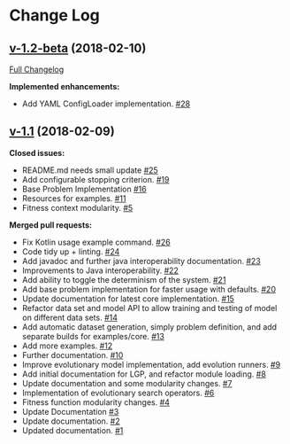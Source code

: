 # Change Log

## [v-1.2-beta](https://github.com/JedS6391/LGP/tree/v-1.2-beta) (2018-02-10)
[Full Changelog](https://github.com/JedS6391/LGP/compare/v-1.1...v-1.2-beta)

**Implemented enhancements:**

- Add YAML ConfigLoader implementation. [\#28](https://github.com/JedS6391/LGP/pull/28)

## [v-1.1](https://github.com/JedS6391/LGP/tree/v-1.1) (2018-02-09)
**Closed issues:**

- README.md needs small update [\#25](https://github.com/JedS6391/LGP/issues/25)
- Add configurable stopping criterion. [\#19](https://github.com/JedS6391/LGP/issues/19)
- Base Problem Implementation [\#16](https://github.com/JedS6391/LGP/issues/16)
- Resources for examples. [\#11](https://github.com/JedS6391/LGP/issues/11)
- Fitness context modularity. [\#5](https://github.com/JedS6391/LGP/issues/5)

**Merged pull requests:**

- Fix Kotlin usage example command. [\#26](https://github.com/JedS6391/LGP/pull/26)
- Code tidy up + linting. [\#24](https://github.com/JedS6391/LGP/pull/24)
- Add javadoc and further java interoperability documentation. [\#23](https://github.com/JedS6391/LGP/pull/23)
- Improvements to Java interoperability. [\#22](https://github.com/JedS6391/LGP/pull/22)
- Add ability to toggle the determinism of the system. [\#21](https://github.com/JedS6391/LGP/pull/21)
- Add base problem implementation for faster usage with defaults. [\#20](https://github.com/JedS6391/LGP/pull/20)
- Update documentation for latest core implementation. [\#15](https://github.com/JedS6391/LGP/pull/15)
- Refactor data set and model API to allow training and testing of model on different data sets. [\#14](https://github.com/JedS6391/LGP/pull/14)
- Add automatic dataset generation, simply problem definition, and add separate builds for examples/core. [\#13](https://github.com/JedS6391/LGP/pull/13)
- Add more examples. [\#12](https://github.com/JedS6391/LGP/pull/12)
- Further documentation. [\#10](https://github.com/JedS6391/LGP/pull/10)
- Improve evolutionary model implementation, add evolution runners. [\#9](https://github.com/JedS6391/LGP/pull/9)
- Add initial documentation for LGP, and refactor module loading. [\#8](https://github.com/JedS6391/LGP/pull/8)
- Update documentation and some modularity changes. [\#7](https://github.com/JedS6391/LGP/pull/7)
- Implementation of evolutionary search operators. [\#6](https://github.com/JedS6391/LGP/pull/6)
- Fitness function modularity changes. [\#4](https://github.com/JedS6391/LGP/pull/4)
- Update Documentation [\#3](https://github.com/JedS6391/LGP/pull/3)
- Update documentation. [\#2](https://github.com/JedS6391/LGP/pull/2)
- Updated documentation. [\#1](https://github.com/JedS6391/LGP/pull/1)

